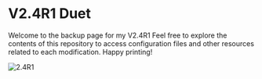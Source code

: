 # V2.4R1 Duet

Welcome to the backup page for my V2.4R1
Feel free to explore the contents of this repository to access configuration files and other resources related to each modification. Happy printing!

![2.4R1](https://raw.githubusercontent.com/midikeyboard/V2.4-Duet/main/images/V2.4R1.gif)

